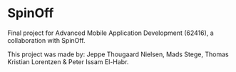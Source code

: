 # SpinOff
Final project for Advanced Mobile Application Development (62416), a collaboration with SpinOff.

This project was made by:
Jeppe Thougaard Nielsen,
Mads Stege,
Thomas Kristian Lorentzen &
Peter Issam El-Habr.
